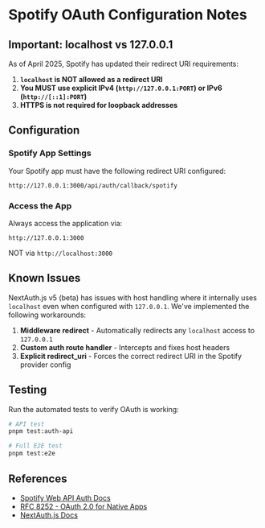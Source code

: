 # Spotify OAuth Configuration Notes

## Important: localhost vs 127.0.0.1

As of April 2025, Spotify has updated their redirect URI requirements:

1. **`localhost` is NOT allowed as a redirect URI**
2. **You MUST use explicit IPv4 (`http://127.0.0.1:PORT`) or IPv6 (`http://[::1]:PORT`)**
3. **HTTPS is not required for loopback addresses**

## Configuration

### Spotify App Settings
Your Spotify app must have the following redirect URI configured:
```
http://127.0.0.1:3000/api/auth/callback/spotify
```

### Access the App
Always access the application via:
```
http://127.0.0.1:3000
```

NOT via `http://localhost:3000`

## Known Issues

NextAuth.js v5 (beta) has issues with host handling where it internally uses `localhost` even when configured with `127.0.0.1`. We've implemented the following workarounds:

1. **Middleware redirect** - Automatically redirects any `localhost` access to `127.0.0.1`
2. **Custom auth route handler** - Intercepts and fixes host headers
3. **Explicit redirect_uri** - Forces the correct redirect URI in the Spotify provider config

## Testing

Run the automated tests to verify OAuth is working:
```bash
# API test
pnpm test:auth-api

# Full E2E test
pnpm test:e2e
```

## References

- [Spotify Web API Auth Docs](https://developer.spotify.com/documentation/web-api/tutorials/code-flow)
- [RFC 8252 - OAuth 2.0 for Native Apps](https://tools.ietf.org/html/rfc8252)
- [NextAuth.js Docs](https://authjs.dev/)